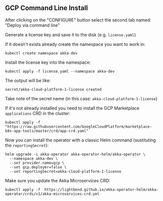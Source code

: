 ## GCP Command Line Install

After clicking on the "CONFIGURE" button select the second tab named: "Deploy via command line"

Generate a license key and save it to the disk (e.g. `license.yaml`)

If it doesn't exists already create the namespace you want to work in:

```shell
kubectl create namespace akka-dev
```

Install the license key into the namespace:

```shell
kubectl apply -f license.yaml --namespace akka-dev
```
The output will be like:
```
secret/akka-cloud-platform-1-license created
```

Take note of the secret name (in this case: `akka-cloud-platform-1-license`)

If it's not already installed you need to install the GCP Marketplace `applications` CRD in the cluster:

```shell
kubectl apply -f "https://raw.githubusercontent.com/GoogleCloudPlatform/marketplace-k8s-app-tools/master/crd/app-crd.yaml"
```

Now you can install the operator with a classic Helm command (sustituting the `reportingSecret`):

```shell
helm upgrade -i akka-operator akka-operator-helm/akka-operator \
  --namespace akka-dev \
  --set provider.name=gcp \
  --set gcp.deployer=false \
  --set reportingSecret=akka-cloud-platform-1-license
```

Make sure you update the Akka Microservices CRD:

```shell
kubectl apply -f  https://lightbend.github.io/akka-operator-helm/akka-operator/crds/v1/akka-microservices-crd.yml
```
